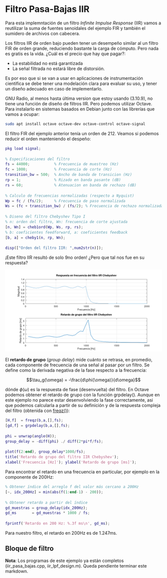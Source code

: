 # Filtro Pasa-Bajas IIR

Para esta implemntación de un filtro *Infinite Impulse Response* (IIR) vamos a reutilizar la suma de fuentes senoidales del ejemplo FIR y también el sumidero de archivos con cabecera.

Los filtros IIR de orden bajo pueden tener un desempeño similar al un filtro FIR de orden grande, reduciendo bastante la carga de cómputo. Pero nada es gratis es la vida. ¿Cuál es el precio que hay que pagar?:

* La estabilidad no está garantizada
* La señal filtrada no estará libre de distorsión. 

Es por eso que si se van a usar en aplicaciones de instrumentación cientifica se debe tener una modelación clara para evaluar su uso, y tener un diseño adecuado en caso de implementarlo.

GNU Radio, al menos hasta última version que estoy usando (3.10.9), no tiene una función de diseño de filtros IIR. Pero podemos utilizar Octave. Para instalarlo en sistemas basados en Debian junto con las librerías que vamos a ocupar:

```Bash
sudo apt install octave octave-dev octave-control octave-signal
```
El filtro FIR del ejemplo anterior tenía un orden de 212. Veamos si podemos reducir el orden manteniendo el despeño:

```Matlab
pkg load signal;

% Especificaciones del filtro
fs = 44000;           % Frecuencia de muestreo (Hz)
fc = 1000;            % Frecuencia de corte (Hz)
transition_bw = 500;  % Ancho de banda de transicion (Hz)
rp = 1;               % Rizado en banda pasante (dB)
rs = 60;              % Atenuacion en banda de rechazo (dB)

% Calculo de frecuencias normalizadas (respecto a Nyquist)
Wp = fc / (fs/2);     % Frecuencia de paso normalizada
Ws = (fc + transition_bw) / (fs/2); % Frecuencia de rechazo normalizada

% Diseno del filtro Chebyshev Tipo I
% n: orden del filtro, Wn: frecuencia de corte ajustada
[n, Wn] = cheb1ord(Wp, Ws, rp, rs);
% b: coeficientes feedforward, a: coeficientes feedback
[b, a] = cheby1(n, rp, Wn);

disp(["Orden del filtro IIR: ",num2str(n)]);
```
¡Este filtro IIR resultó de solo 9no orden! ¿Pero que tal nos fue en su respuesta?

<p align="center">
<img src="https://github.com/rescurib/gnu_radio_playground/blob/main/Filtros/iir_respuesta.png" width="730">
<p>

El **retardo de grupo** (*group delay*) mide cuánto se retrasa, en promedio, cada componente de frecuencia de una señal al pasar por un filtro. Se define como la derivada negativa de la fase respecto a la frecuencia:

```math
\tau_g(\omega) = -\frac{d\phi(\omega)}{d\omega}
```

dónde $\phi(\omega)$ es la respuesta de fase (desenvuelta) del filtro. En Octave podemos obtener el retardo de grupo con la función grpdelay(). Aunque en este ejemplo no parece estar desenvolviendo la fase correctamente, asi que podemos calcularla a partir de su definición y de la respuesta compleja del filtro (obtenida con [freqz()](https://octave.sourceforge.io/octave/function/freqz.html)):

```Matlab
[H,f]  = freqz(b,a,[],fs);
[gd,f] = grpdelay(b,a,[],fs);

phi = unwrap(angle(H));
group_delay = -diff(phi) ./ diff(2*pi*f/fs);

plot(f(2:end), group_delay*1000/fs);
title('Retardo de grupo del filtro IIR Chebyshev');
xlabel('Frecuencia [Hz]'); ylabel('Retardo de grupo [ms]');
```

Para encontrar el retardo en una frecuencia en particular, por ejemplo en la componente de 200Hz:
```Matlab
% Obtener índice del arreglo f del valor más cercano a 200Hz
[~, idx_200Hz] = min(abs(f(1:end-1) - 200));

% Obtener retardo a partir del índice
gd_muestras = group_delay(idx_200Hz);
gd_ms       = gd_muestras * 1000 / fs;

fprintf('Retardo en 200 Hz: %.3f ms\n', gd_ms);
```
Para nuestro filtro, el retardo en 200Hz es de 1.247ms.

## Bloque de filtro 

**Nota**: Los programas de este ejemplo ya están completos (iir_pasa_bajas.cpp, iir_lpf_design.m). Queda pendiente terminar este markdown.